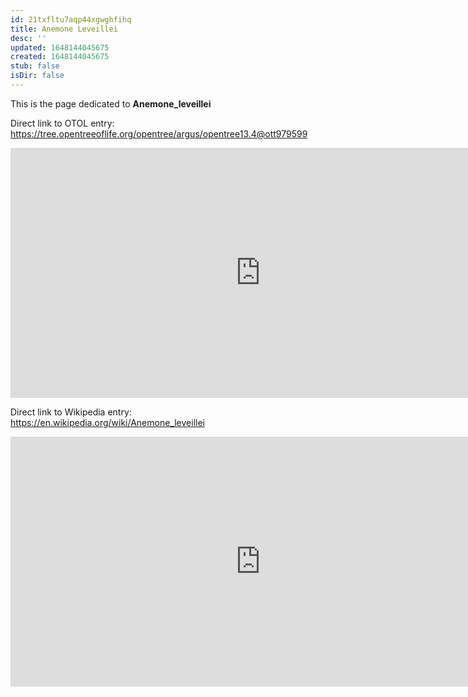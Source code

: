 ```yaml
---
id: 21txfltu7aqp44xgwghfihq
title: Anemone Leveillei
desc: ''
updated: 1648144045675
created: 1648144045675
stub: false
isDir: false
---
```

This is the page dedicated to **Anemone_leveillei**


Direct link to OTOL entry: https://tree.opentreeoflife.org/opentree/argus/opentree13.4@ott979599



<html>
    <body>
    <iframe src="https://tree.opentreeoflife.org/opentree/argus/opentree13.4@ott979599"
    width="800" height="400" frameborder="0" allowfullscreen> </iframe>
    </body>
</html>
    


Direct link to Wikipedia entry: https://en.wikipedia.org/wiki/Anemone_leveillei



<html>
    <body>
    <iframe src="https://en.wikipedia.org/wiki/Anemone_leveillei"
    width="800" height="400" frameborder="0" allowfullscreen> </iframe>
    </body>
</html>
    
